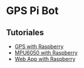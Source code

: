 # GPS Pi Bot

## Tutoriales
- [GPS with Raspberry](https://www.instructables.com/Interfacing-GPS-Module-With-Raspberry-Pi/)
- [MPU6050 with Raspberry](https://www.electronicwings.com/raspberry-pi/mpu6050-accelerometergyroscope-interfacing-with-raspberry-pi)
- [Web App with Raspberry](https://www.aranacorp.com/en/create-a-web-interface-to-control-your-raspberry-pi/)